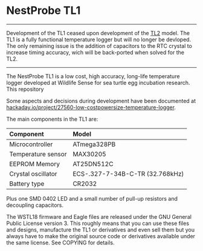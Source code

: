 # NestProbe TL1

*************
Development of the TL1 ceased upon development of the
[TL2](https://github.com/NikosVallianos/NestProbe/TL2) model. The TL1 is a
fully functional temperature logger but will no longer be devloped. The only
remaining issue is the addition of capacitors to the RTC crystal to increase
timing accuracy, wich will be back-ported when solved for the TL2.
*************


The NestProbe TL1 is a low cost, high accuracy, long-life temperature logger
developed at Wildlife Sense for sea turtle egg incubation research. This repository

Some aspects and decisions during development have been documented at [hackaday.io/project/27560-low-costpowersize-temperature-logger](https://hackaday.io/project/27560-low-costpowersize-temperature-logger).

The main components in the TL1 are:

| Component          | Model       |
|:-------------------|:------------|
| Microcontroller    | ATmega328PB |
| Temperature sensor | MAX30205    |
| EEPROM Memory      | AT25DN512C  |
| Crystal oscillator | ECS-.327-7-34B-C-TR (32.768kHz) |
| Battery type       | CR2032      |

Plus one SMD 0402 LED and a small number of pull-up resistors and decoupling capacitors.

The WSTL18 firmware and Eagle files are released under the GNU General Public
License version 3. This roughly means that you can use these files and designs,
manufacture the TL1 or derivatives and even sell them but you always have to
make the original source code or derivatives available under the same license.
See COPYING for details. 


